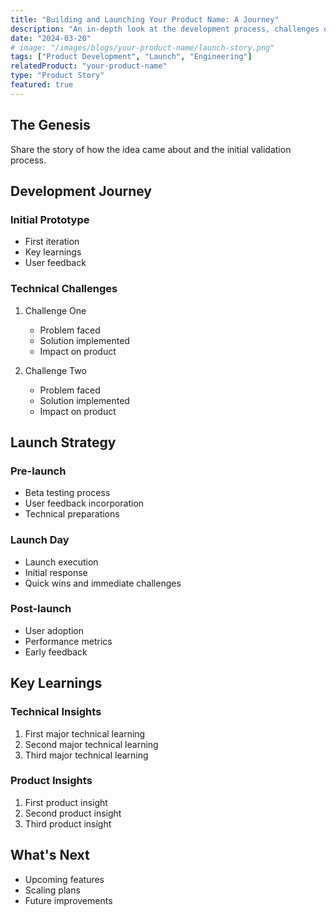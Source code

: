 ```yaml
---
title: "Building and Launching Your Product Name: A Journey"
description: "An in-depth look at the development process, challenges overcome, and lessons learned while building Your Product Name."
date: "2024-03-20"
# image: "/images/blogs/your-product-name/launch-story.png"
tags: ["Product Development", "Launch", "Engineering"]
relatedProduct: "your-product-name"
type: "Product Story"
featured: true
---
```


## The Genesis

Share the story of how the idea came about and the initial validation process.

## Development Journey

### Initial Prototype
- First iteration
- Key learnings
- User feedback

### Technical Challenges
1. Challenge One
   - Problem faced
   - Solution implemented
   - Impact on product

2. Challenge Two
   - Problem faced
   - Solution implemented
   - Impact on product

## Launch Strategy

### Pre-launch
- Beta testing process
- User feedback incorporation
- Technical preparations

### Launch Day
- Launch execution
- Initial response
- Quick wins and immediate challenges

### Post-launch
- User adoption
- Performance metrics
- Early feedback

## Key Learnings

### Technical Insights
1. First major technical learning
2. Second major technical learning
3. Third major technical learning

### Product Insights
1. First product insight
2. Second product insight
3. Third product insight

## What's Next

- Upcoming features
- Scaling plans
- Future improvements 